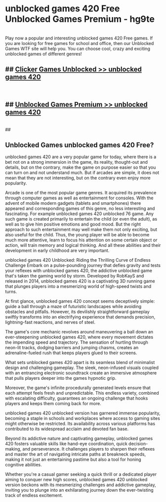 # unblocked games 420 Free Unblocked Games Premium - hg9te <br>
<br>
Play now a popular and interesting unblocked games 420 Free games. If you are looking for free games for school and office, then our Unblocked Games WTF site will help you. You can choose cool, crazy and exciting unblocked games of different genres!


## ##  [Clicker Games Unblocked >> unblocked games 420](http://freeplayer.one?title=unblocked_games_420&ref=M1)
  <br>

##  ## [Unblocked Games Premium >> unblocked games 420](http://freeplayer.one?title=unblocked_games_420&ref=M1)
  <br>
  ##



## Unblocked Games unblocked games 420 Free?

unblocked games 420 are a very popular game for today, where there is a bet not on a strong immersion in the game, its reality, thought-out and details, but on the contrary, make the game on purpose easier so that you can turn on and not understand much. But if arcades are simple, it does not mean that they are not interesting, but on the contrary even enjoy more popularity.

Arcade is one of the most popular game genres. It acquired its prevalence through computer games as well as entertainment for consoles. With the advent of mobile modern gadgets (tablets and smartphones) there appeared and corresponding games of this genre, no less interesting and fascinating. For example unblocked games 420 unblocked 76 game. Any such game is created primarily to entertain the child (or even the adult), as well as to give him positive emotions and good mood. But the right approach to such entertainment may well make them not only exciting, but also useful for the child. Thus, the young player will be able to become much more attentive, learn to focus his attention on some certain object or action, will train memory and logical thinking. And all these abilities and their development in early childhood are very important.

unblocked games 420 Unblocked: Riding the Thrilling Curve of Endless Challenge
Embark on a pulse-pounding journey that defies gravity and tests your reflexes with unblocked games 420, the addictive unblocked game that's taken the gaming world by storm. Developed by RobKayS and released in 2014, unblocked games 420 is a captivating 3D running game that plunges players into a mesmerizing world of high-speed twists and turns.

At first glance, unblocked games 420 concept seems deceptively simple: guide a ball through a maze of futuristic landscapes while avoiding obstacles and pitfalls. However, its devilishly straightforward gameplay swiftly transforms into an electrifying experience that demands precision, lightning-fast reactions, and nerves of steel.

The game's core mechanic revolves around maneuvering a ball down an ever-steepening unblocked games 420, where every movement dictates the impending speed and trajectory. The sensation of hurtling through neon-lit tracks, dodging barriers and jumping chasms, creates an adrenaline-fueled rush that keeps players glued to their screens.

What sets unblocked games 420 apart is its seamless blend of minimalist design and challenging gameplay. The sleek, neon-infused visuals coupled with an entrancing electronic soundtrack create an immersive atmosphere that pulls players deeper into the games hypnotic grip.

Moreover, the game's infinite procedurally generated levels ensure that each attempt feels fresh and unpredictable. This endless variety, combined with escalating difficulty, guarantees an ongoing challenge that hooks players and keeps them coming back for more.

unblocked games 420 unblocked version has garnered immense popularity, becoming a staple in schools and workplaces where access to gaming sites might otherwise be restricted. Its availability across various platforms has contributed to its widespread acclaim and devoted fan base.

Beyond its addictive nature and captivating gameplay, unblocked games 420 fosters valuable skills like hand-eye coordination, quick decision-making, and perseverance. It challenges players to sharpen their reflexes and master the art of navigating intricate paths at breakneck speeds, making it not just an entertaining pastime but also a tool for honing cognitive abilities.

Whether you're a casual gamer seeking a quick thrill or a dedicated player aiming to conquer new high scores, unblocked games 420 unblocked version beckons with its mesmerizing challenges and addictive gameplay, inviting you to plunge into an exhilarating journey down the ever-twisting track of endless excitement.